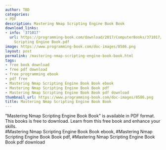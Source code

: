 ```yaml
---
author: TBD
categories:
- PDF
description: Mastering Nmap Scripting Engine Book Book
download_links:
- info: '371017'
  url: https://programming-book.com/download/2017/ComputerBooks/371017/Mastering Nmap
    Scripting Engine Book.pdf
image: https://www.programming-book.com/doc-images/8586.png
layout: post
permalink: /mastering-nmap-scripting-engine-book-book.html
tags:
- free book download
- free pdf download
- free programming ebook
- pdf free
- Mastering Nmap Scripting Engine Book Book ebook
- Mastering Nmap Scripting Engine Book Book pdf
- Mastering Nmap Scripting Engine Book Book pdf download
thumbnail_url: https://www.programming-book.com/doc-images/8586.png
title: Mastering Nmap Scripting Engine Book Book
---
```


 
<div class="item-desc text-justify">
  "Mastering Nmap Scripting Engine Book Book" is available in PDF format. This books is free to download. Learn from this free book and enhance your skills.
  <br>
  #Mastering Nmap Scripting Engine Book Book ebook, #Mastering Nmap Scripting Engine Book Book pdf, #Mastering Nmap Scripting Engine Book Book pdf download
</div>